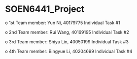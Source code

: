 # SOEN6441_Project

o	1st Team member:
	Yun Ni, 40179775
	Individual Task #1

o	2nd Team member:
	Rui Wang, 40169195
	Individual Task #2

o	3rd Team member:
	Shiyu Lin, 40050199
	Individual Task #3

o	4th Team member:
	Bingyue Li, 40204699
	Individual Task #4

